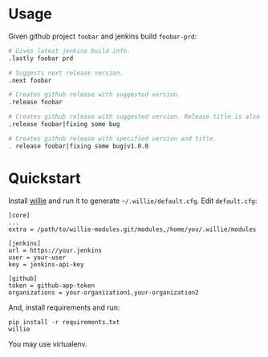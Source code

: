 # Usage

Given github project `foobar` and jenkins build `foobar-prd`:


```sh
# Gives latest jenkins build info.
.lastly foobar prd

# Suggests next release version.
.next foobar

# Creates github release with suggested version.
.release foobar

# Creates github release with suggested version. Release title is also specified.
.release foobar|fixing some bug

# Creates github release with specified version and title.
. release foobar|fixing some bug|v1.0.0
```

# Quickstart

Install [willie](http://willie.dftba.net/) and run it to generate `~/.willie/default.cfg`.
Edit `default.cfg`:

```
[core]
...
extra = /path/to/willie-modules.git/modules,/home/you/.willie/modules

[jenkins]
url = https://your.jenkins
user = your-user
key = jenkins-api-key

[github]
token = github-app-token
organizations = your-organization1,your-organization2
```

And, install requirements and run:

```
pip install -r requirements.txt
willie
```

You may use virtualenv.
